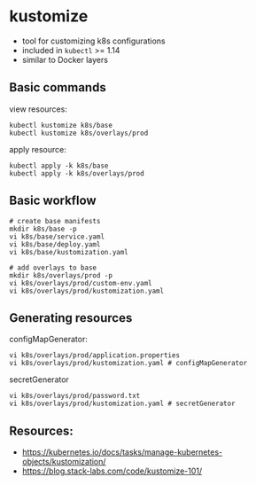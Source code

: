 # kustomize

* tool for customizing k8s configurations
* included in `kubectl` >= 1.14
* similar to Docker layers

## Basic commands

view resources:

```
kubectl kustomize k8s/base
kubectl kustomize k8s/overlays/prod
```

apply resource:

```
kubectl apply -k k8s/base
kubectl apply -k k8s/overlays/prod
```

## Basic workflow

```
# create base manifests
mkdir k8s/base -p
vi k8s/base/service.yaml
vi k8s/base/deploy.yaml
vi k8s/base/kustomization.yaml

# add overlays to base
mkdir k8s/overlays/prod -p
vi k8s/overlays/prod/custom-env.yaml
vi k8s/overlays/prod/kustomization.yaml
```

## Generating resources

configMapGenerator:

```
vi k8s/overlays/prod/application.properties
vi k8s/overlays/prod/kustomization.yaml # configMapGenerator
```

secretGenerator

```
vi k8s/overlays/prod/password.txt
vi k8s/overlays/prod/kustomization.yaml # secretGenerator
```

## Resources:

* https://kubernetes.io/docs/tasks/manage-kubernetes-objects/kustomization/
* https://blog.stack-labs.com/code/kustomize-101/
